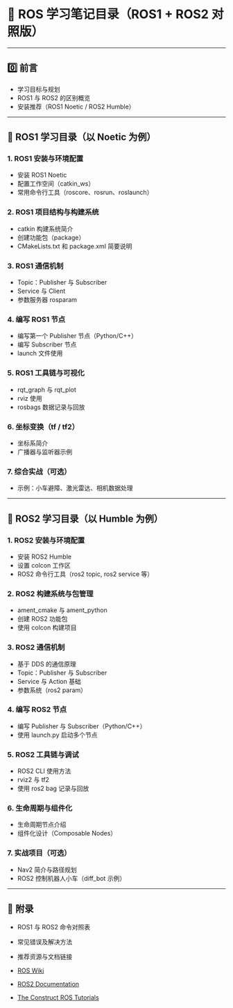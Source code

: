 

# 📘 ROS 学习笔记目录（ROS1 + ROS2 对照版）

---

## 0️⃣ 前言

- 学习目标与规划
- ROS1 与 ROS2 的区别概览
- 安装推荐（ROS1 Noetic / ROS2 Humble）

---

## 🔹 ROS1 学习目录（以 Noetic 为例）

### 1. ROS1 安装与环境配置

- 安装 ROS1 Noetic
- 配置工作空间（catkin_ws）
- 常用命令行工具（roscore、rosrun、roslaunch）

### 2. ROS1 项目结构与构建系统

- catkin 构建系统简介
- 创建功能包（package）
- CMakeLists.txt 和 package.xml 简要说明

### 3. ROS1 通信机制

- Topic：Publisher 与 Subscriber
- Service 与 Client
- 参数服务器 rosparam
 

### 4. 编写 ROS1 节点

- 编写第一个 Publisher 节点（Python/C++）
- 编写 Subscriber 节点
- launch 文件使用
 

### 5. ROS1 工具链与可视化

- rqt_graph 与 rqt_plot
- rviz 使用
- rosbags 数据记录与回放
 

### 6. 坐标变换（tf / tf2）

- 坐标系简介
- 广播器与监听器示例
 

### 7. 综合实战（可选）

- 示例：小车避障、激光雷达、相机数据处理
 

---

## 🔸 ROS2 学习目录（以 Humble 为例）

### 1. ROS2 安装与环境配置

- 安装 ROS2 Humble
- 设置 colcon 工作区
- ROS2 命令行工具（ros2 topic, ros2 service 等）
 

### 2. ROS2 构建系统与包管理

- ament_cmake 与 ament_python
- 创建 ROS2 功能包
- 使用 colcon 构建项目
 

### 3. ROS2 通信机制

- 基于 DDS 的通信原理
- Topic：Publisher 与 Subscriber
- Service 与 Action 基础
- 参数系统（ros2 param）
 

### 4. 编写 ROS2 节点

- 编写 Publisher 与 Subscriber（Python/C++）
- 使用 launch.py 启动多个节点
 

### 5. ROS2 工具链与调试

- ROS2 CLI 使用方法
- rviz2 与 tf2
- 使用 ros2 bag 记录与回放
 

### 6. 生命周期与组件化

- 生命周期节点介绍
- 组件化设计（Composable Nodes）
 

### 7. 实战项目（可选）

- Nav2 简介与路径规划
- ROS2 控制机器人小车（diff_bot 示例）
 

---

## 🧩 附录

- ROS1 与 ROS2 命令对照表
- 常见错误及解决方法
- 推荐资源与文档链接
 
 - [ROS Wiki](http://wiki.ros.org/)
  
 - [ROS2 Documentation](https://docs.ros.org/)
  
 - [The Construct ROS Tutorials](https://www.theconstructsim.com/)
  
